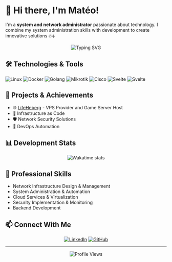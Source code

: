# 👋 Hi there, I'm Matéo!

I'm a **system and network administrator** passionate about technology. I combine my system administration skills with development to create innovative solutions 🔥✈️

<div align="center">
  <img src="https://readme-typing-svg.demolab.com?font=Fira+Code&pause=1000&center=true&vCenter=true&width=435&lines=System+and+Network+Administrator;DevOps+Enthusiast;Backend+Developer" alt="Typing SVG" />
</div>

## 🛠️ Technologies & Tools
<div>
  
![Linux](https://img.shields.io/badge/Linux-FCC624?style=for-the-badge&logo=linux&logoColor=black)
![Docker](https://img.shields.io/badge/Docker-2496ED?style=for-the-badge&logo=docker&logoColor=white)
![Golang](https://img.shields.io/badge/Go-00ADD8?style=for-the-badge&logo=go&logoColor=white)
![Mikrotik](https://img.shields.io/badge/Mikrotik-293239?style=for-the-badge&logo=mikrotik&logoColor=white)
![Cisco](https://img.shields.io/badge/Cisco-1BA0D7?style=for-the-badge&logo=cisco&logoColor=white)
![Svelte](https://img.shields.io/badge/Svelte-4A4A55?style=for-the-badge&logo=svelte)
![Svelte](https://img.shields.io/badge/Proxmox-E57000?style=for-the-badge&logo=proxmox&logoColor=white)

</div>

## 🚀 Projects & Achievements
* 🌐 [LifeHeberg](https://www.lifeheberg.com/) - VPS Provider and Game Server Host
* 🔧 Infrastructure as Code
* 🛡️ Network Security Solutions
* 🔄 DevOps Automation

## 📊 Development Stats
<div align="center">
  
![Wakatime stats](https://wakatime.com/share/@edc0f08e-3aca-4441-8b23-94a859fe119a/da67ec60-ee7b-4ec1-96ca-541a4ad98b0e.svg)

</div>

## 💼 Professional Skills
* Network Infrastructure Design & Management
* System Administration & Automation
* Cloud Services & Virtualization
* Security Implementation & Monitoring
* Backend Development

## 📫 Connect With Me
<div align="center">
  
[![LinkedIn](https://img.shields.io/badge/LinkedIn-0077B5?style=for-the-badge&logo=linkedin&logoColor=white)](YOUR_LINKEDIN_LINK)
[![GitHub](https://img.shields.io/badge/GitHub-100000?style=for-the-badge&logo=github&logoColor=white)](https://github.com/mateo08c)

</div>

---
<div align="center">
  <img src="https://komarev.com/ghpvc/?username=mateo08c&style=flat-square&color=blue" alt="Profile Views"/>
</div>
